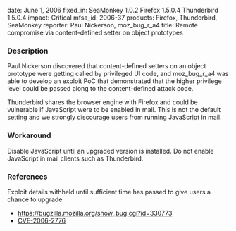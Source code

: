 date: June 1, 2006
fixed_in: SeaMonkey 1.0.2
          Firefox 1.5.0.4
          Thunderbird 1.5.0.4
impact: Critical
mfsa_id: 2006-37
products: Firefox, Thunderbird, SeaMonkey
reporter: Paul Nickerson, moz_bug_r_a4
title: Remote compromise via content-defined setter on object prototypes

<h3>Description</h3>

<p>Paul Nickerson discovered that content-defined setters on an object prototype were
getting called by privileged UI code, and moz_bug_r_a4 was able to develop an
exploit PoC that demonstrated that the higher privilege level could be passed
along to the content-defined attack code.</p>

<p class="note">Thunderbird shares the browser engine with Firefox
and could be vulnerable if JavaScript were to be enabled in mail. This is not
the default setting and we strongly discourage users from running
JavaScript in mail.</p>

<h3>Workaround</h3>

<p>Disable JavaScript until an upgraded version is installed. Do not enable
JavaScript in mail clients such as Thunderbird.</p>

<h3>References</h3>

<p>Exploit details withheld until sufficient time has passed to give
users a chance to upgrade</p>

<ul>
<li><a href="https://bugzilla.mozilla.org/show_bug.cgi?id=330773">
https://bugzilla.mozilla.org/show_bug.cgi?id=330773</a></li>
<li>
<a class="ex-ref" href="http://www.cve.mitre.org/cgi-bin/cvename.cgi?name=CVE-2006-2776">CVE-2006-2776</a></li>
</ul>



